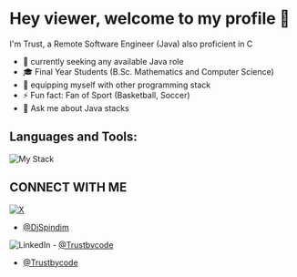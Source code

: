 # **Hey viewer, welcome to my profile 👋**

I'm Trust, a Remote Software Engineer (Java) also proficient in C


- 🔭 currently seeking any available Java role 
- 🎓 Final Year Students (B.Sc. Mathematics and Computer Science)
- 🌱 equipping myself with other programming stack
- ⚡ Fun fact: Fan of Sport (Basketball, Soccer)
- 💬 Ask me about Java stacks

## **Languages and Tools:**

![My Stack](https://github.com/trustbycode/trustbycode/assets/90010323/e4ad6b90-2524-4366-83c8-a017843cbed0)

## **CONNECT WITH ME**

[![X](https://github.com/trustbycode/trustbycode/assets/90010323/60d99969-d3e5-4365-bd57-a17fe3064b83)]([url](https://twitter.com/DjSpindim))
  * [@DjSpindim]([url](https://twitter.com/DjSpindim))

![LinkedIn](https://github.com/trustbycode/trustbycode/assets/90010323/305732bd-3d4c-4e15-aa7d-da1dd5c9e9b9) -  [@Trustbycode]([url](https://www.linkedin.com/in/trustbycode/))
* [@Trustbycode]([url](https://www.linkedin.com/in/trustbycode/))
<!--
**trustbycode/trustbycode** is a ✨ _special_ ✨ repository because its `README.md` (this file) appears on your GitHub profile.

Here are some ideas to get you started:

- 🔭 I’m currently working on ...
- 🌱 I’m currently learning ...
- 👯 I’m looking to collaborate on ...
- 🤔 I’m looking for help with ...
- 💬 Ask me about ...
- 📫 How to reach me: ...
- 😄 Pronouns: ...
- ⚡ Fun fact: ...
-->
